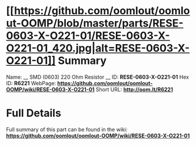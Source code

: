 
[[https://github.com/oomlout/oomlout-OOMP/blob/master/parts/RESE-0603-X-O221-01/RESE-0603-X-O221-01_420.jpg|alt=RESE-0603-X-O221-01]] 
Summary
=================

Name: __ SMD (0603) 220 Ohm Resistor __
ID: __RESE-0603-X-O221-01__
Hex ID: __R6221__
WebPage: __https://github.com/oomlout/oomlout-OOMP/wiki/RESE-0603-X-O221-01__
Short URL: __http://oom.lt/R6221__

Full Details
==========================
Full summary of this part can be found in the wiki:   
__https://github.com/oomlout/oomlout-OOMP/wiki/RESE-0603-X-O221-01__   

